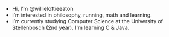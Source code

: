 - Hi, I’m @willieloftieeaton
- I’m interested in philosophy, running, math and learning.
- I’m currently studying Computer Science at the University of Stellenbosch (2nd year). I'm learning C & Java.

<!---
willieloftieeaton/willieloftieeaton is a ✨ special ✨ repository because its `README.md` (this file) appears on your GitHub profile.
You can click the Preview link to take a look at your changes.
--->
